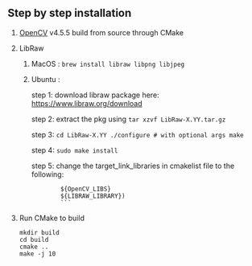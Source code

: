 
## Step by step installation

1. [OpenCV](git@github.com:opencv/opencv.git) v4.5.5 build from source through CMake


2. LibRaw
   1. MacOS : `brew install libraw libpng libjpeg`
   2. Ubuntu : 
   
      step 1: download libraw package here: https://www.libraw.org/download
      
      step 2: extract the pkg using `tar xzvf LibRaw-X.YY.tar.gz`
      
      step 3: ```cd LibRaw-X.YY
               ./configure # with optional args
               make
               ```
               
      step 4: `sudo make install`
      
      step 5: change the target_link_libraries in cmakelist file to the following:
      
      ```target_link_libraries(${PROJECT_NAME} 
              ${OpenCV_LIBS}
              ${LIBRAW_LIBRARY})
              ```

3. Run CMake to build
   ```shell
   mkdir build
   cd build
   cmake ..
   make -j 10
   ```
